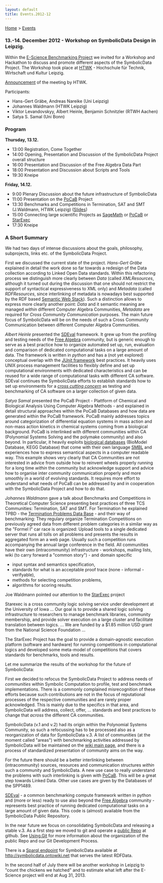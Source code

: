 ```yaml
---
layout: default
title: Events.2012-12
---
```


[Home](index "wikilink") \> [Events](Events "wikilink")

### 13.-14. December 2012 - Workshop on SymbolicData Design in Leipzig.

Within the [E-Science Benchmarking Project](Projects.EScience "wikilink") we invited for a Workshop and Hackathon to discuss and promote different aspects of the SymbolicData Project. The Workshop took place at [HTWK](http://www.htwk-leipzig.de) - Hochschule für Technik, Wirtschaft und Kultur Leipzig.

[Announcement](http://portal.imn.htwk-leipzig.de/events/workshop-on-symbolicdata-design) of the meeting by HTWK.

Participants:

-   Hans-Gert Gräbe, Andreas Nareike (Uni Leipzig)
-   Johannes Waldmann (HTWK Leipzig)
-   Viktor Levandovskyy, Albert Heinle, Benjamin Schnitzler (RTWH Aachen)
-   Satya S. Samal (Uni Bonn)

### Program

**Thursday, 13.12.**

-   13:00 Registration, Come Together
-   14:00 Opening, Presentation and Discussion of the SymbolicData Project overall structure
-   16:00 Presentation and Discussion of the Free Algebra Data Part
-   18:00 Presentation and Discussion about Scripts and Tools
-   19:30 Kneipe

**Friday, 14.12.**

-   9:00 Plenary Discussion about the future infrastructure of SymbolicData
-   11:00 Presentation on the [PoCaB](http://pocab.cg.cs.uni-bonn.de) Project
-   13:30 Benchmarks and Competitions in Termination, SAT and SMT (J.Waldmann, HTWK Leipzig) ([Slides](http://www.imn.htwk-leipzig.de/~waldmann/talk/12/sym/main.pdf))
-   15:00 Connecting large scientific Projects as [SageMath](http://www.sagemath.org/) or [PoCaB](http://pocab.cg.cs.uni-bonn.de) or [StarExec](http://www.starexec.org/starexec/public/about.jsp)
-   17:30 Kneipe

### A Short Summary

We had two days of intense discussions about the goals, philosophy, subprojects, links etc. of the SymbolicData Project.

First we discussed the current state of the project. *Hans-Gert Gräbe* explained in detail the work done so far towards a redesign of the Data collection according to Linked Open Data standards. Within this refactoring process we distinguish more clearly between *Data* (called *XMLResources*, although it turned out during the discussion that one should not restrict the support of syntactical expressiveness to XML only) and *Metadata* (called *RDFResources*, since interlinking of metadata is nowadays best supported by the RDF based [Semantic Web Stack](http://en.wikipedia.org/wiki/Semantic_Web_Stack)). Such a distinction allows to express more clearly another point: *Data* and it semantic meaning are managed *within* different Computer Algebra Communities, *Metadata* are required for *Cross Community Communication* purposes. The main future focus of SymbolicData will be on the needs of such a Cross Community Communication between different Computer Algebra Communities.

*Albert Heinle* presented the [SDEval](SDEval "wikilink") framework. It grew up from the profiling and testing needs of the [Free Algebra](FreeAlgebras "wikilink") community, but is generic enough to serve as a best practice how to organize automated set up, run, evaluation and comparison of dedicated computational tasks on a large amount of data. The framework is written in *python* and has a (not yet explored) conceptual overlap with the [JUnit framework](http://en.wikipedia.org/wiki/JUnit) best practices. It heavily uses UNIX process management facilities to flexibly define and set up computational environments with dedicated characteristics and can be reused for a wide range of computational tasks with different CA software. SDEval continues the SymbolicData efforts to establish standards how to set up environments for a *[cross cutting concern](http://en.wikipedia.org/wiki/Cross-cutting_concern)* as testing and benchmarking of CA software on a larger collection of given data.

*Satya Samal* presented the PoCaB Project - Plattform of Chemical and Biological Analysis Using Computer Algebra Methods - and explained in detail structural approaches within the PoCaB Databases and how data are generated within the PoCaB framework. PoCaB mainly addresses topics around categorization of differential equation systems in mass action and non-mass action kinetics in chemical systems coming from a biological background. PoCaB is interlinked with different communities within CA (Polynomial Systems Solving and the polymake community) and also beyond. In particular, it heavily exploits [biological databases](http://www.ebi.ac.uk/biomodels-main/) (BioModel Database, KEGG Database) that come with their own language [SMBL](http://sbml.org) and experiences how to express semantical aspects in a computer readable way. This example shows very clearly that CA Communities are not interested in advice from outside how to reinvent wheels properly running for a long time *within* the community but acknowledge support and advice how to organise inter community communication properly and more smoothly in a world of evolving standards. It requires more effort to understand what needs of PoCaB can be addressed by and in cooperation with the SymbolicData Project and how to do that.

*Johannes Waldmann* gave a talk about Benchmarks and Competitions in Theoretical Computer Science presenting best practices of three TCS Communities: Termination, SAT and SMT. For Termination he explained TPBD - the [Termination Problems Data Base](http://termination-portal.org/wiki/TPDB) - and their way of benchmarking: They regulary organize Termination Competitions on previously agreed data from different problem categories in a similar way as the "Formel I" car race is organized: Upload tools to a single dedicated server that runs all tolls on all problems and presents the results in aggregated form an a web page. Usually such a competition runs accompanying the annual large conference in the field. All communities have their own (intracommunity) infrastructure - workshops, mailing lists, wiki (to carry forward a "common story") - and domain specific

-   input syntax and semantics specification,
-   standards for what is an acceptable proof trace (none - informal - verifyable),
-   methods for selecting competition problems,
-   algorithms for scoring results.

Joe Waldmann pointed our attention to the [StarExec](http://www.starexec.org/starexec/public/about.jsp) project

  
Starexec is a cross community logic solving service under development at the University of Iowa ... Our goal is to provide a shared logic solving infrastructure to researchers to manage benchmark libraries, community membership, and provide solver execution on a large cluster and facilitate translation between logics. ... We are funded by a \$1.85 million USD grant from the National Science Foundation ...

The StarExec Project has the goal to provide a domain-agnostic execution platform (software and hardware) for running competitions in computational logics and developed some meta-model of competitions that covers standards for benchmarks, tools and results.

Let me summarize the results of the workshop for the future of SymbolicData:

First we decided to refocus the SymbolicData Project to address needs of *communities* within Symbolic Computation to profile, test and benchmark implementations. There is a commonly complained misrecognition of these efforts because such contributions are not in the focus of reputational processes of the respective communities and are rarely proper acknowledged. This is mainly due to the specifics in that area, and SymbolicData will address, collect, offer, ... standards and best practices to change that *across* the different CA communities.

SymbolicData (v.1 and v.2) had its origin within the Polynomial Systems Community, so such a refocussing has to be processed also as a reorganization of data for SymbolicData v.3. A list of communities (at the moment called "areas") with benchmarking activities addressed by SymbolicData will be maintained on the [wiki main page](index "wikilink"), and there is a process of standardized presentation of community aims on the way.

For the future there should be a better interlinking between (intracommunity) sources, resources and communication structures *within* such a community and SymbolicData. A new use case to really understand the problems with such interlinking is given with [PoCaB](http://pocab.cg.cs.uni-bonn.de). This will be a great step towards Linked Data. Other use cases are given by the Databases of the SPP1489.

[SDEval](SDEval "wikilink") - a common benchmarking compute framework written in python and (more or less) ready to use also beyond the [Free Algebra](FreeAlgebras "wikilink") community - represents best practice of running dedicated computational tasks on a large amount of given data. This code is (almost) available from the SymbolicData Public Repository.

In the near future we focus on consolidating SymbolicData and releasing a stable v.3. As a first step we moved to git and operate a [public Repo](https://github.com/symbolicdata) at github. See [Using.Git](Using.Git "wikilink") for more information about the organization of the public Repo and our Git Development Process.

There is a [Sparql endpoint](http://en.wikipedia.org/wiki/SPARQL) for SymbolicData available at <http://symbolicdata.ontowiki.net> that serves the latest RDFData.

In the second half of July there will be another workshop in Leipzig to "count the chickens we hatched" and to estimate what left after the E-Science project will end at Aug 31, 2013.
